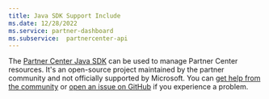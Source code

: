 ```yaml
---
title: Java SDK Support Include
ms.date: 12/28/2022
ms.service: partner-dashboard
ms.subservice:  partnercenter-api
---
```

The [Partner Center Java SDK](https://github.com/microsoft/partner-center-java) can be used to manage Partner Center resources. It's an open-source project maintained by the partner community and not officially supported by Microsoft. You can [get help from the community](https://stackoverflow.com/questions/tagged/partner+center) or [open an issue on GitHub](https://github.com/microsoft/partner-center-java/issues) if you experience a problem.
